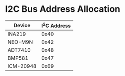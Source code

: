 # I2C Bus Address Allocation

| Device	|	I<sup>2</sup>C Address |
|-------|------------|
| INA219 | 0x40 |
| NEO-M9N |	0x42 |
| ADT7410 | 0x48 |
| BMP581 | 0x47 |
| ICM-20948 | 0x69 |

